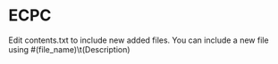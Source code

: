 # ECPC
Edit contents.txt to include new added files. You can include a new file using #(file_name)\t(Description)
